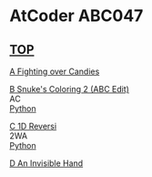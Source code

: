 # AtCoder ABC047  

## [TOP](https://atcoder.jp/contests/abc047)  

[A Fighting over Candies](https://atcoder.jp/contests/abc047/tasks/abc047_a)  
[](https://atcoder.jp/contests/abc047/submissions/)  

[B Snuke's Coloring 2 (ABC Edit)](https://atcoder.jp/contests/abc047/tasks/abc047_b)  
AC  
[Python](https://atcoder.jp/contests/abc047/submissions/15527878)  

[C 1D Reversi](https://atcoder.jp/contests/abc047/tasks/arc063_a)  
2WA  
[Python](https://atcoder.jp/contests/abc047/submissions/15527923)  

[D An Invisible Hand](https://atcoder.jp/contests/abc047/tasks/arc063_b)  
[](https://atcoder.jp/contests/abc047/submissions/)  

